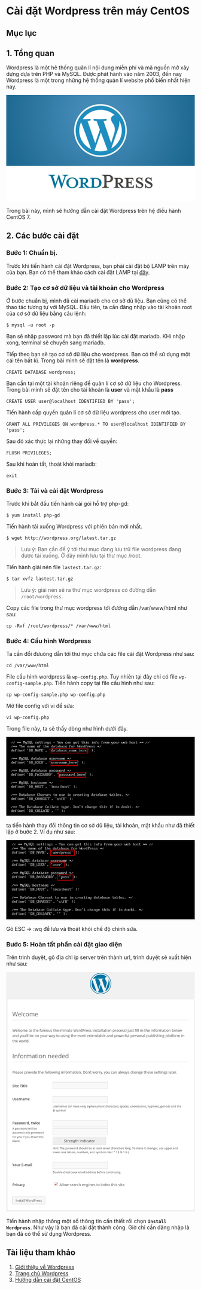 Cài đặt Wordpress trên máy CentOS
===
## Mục lục
## 1. Tổng quan

Wordpress là một hê thống quản lí nội dung miễn phí và mã nguồn mở xây dựng dựa trên PHP và MySQL. Được phát hành vào năm 2003, đến nay Wordpress là một trong những hệ thống quản lí website phổ biến nhất hiện nay.

![image](../images/wordpress01.jpg)

Trong bài này, mình sẽ hướng dẫn cài đặt Wordpress trên hệ điều hành CentOS 7.

## 2. Các bước cài đặt
### Bước 1: Chuẩn bị.
Trước khi tiến hành cài đặt Wordpress, bạn phải cài đặt bộ LAMP trên máy của bạn. Bạn có thể tham khảo cách cài đặt LAMP tại [đây](install_lamp.md).

### Bước 2: Tạo cơ sở dữ liệu và tài khoản cho Wordpress

Ở bước chuẩn bị, mình đã cài mariadb cho cơ sở dũ liệu. Bạn cũng có thể thao tác tương tự với MySQL. Đầu tiên, ta cần đăng nhập vào tài khoản root của cơ sở dữ liệu bằng câu lệnh:

```
$ mysql -u root -p
```

Bạn sẽ nhập password mà bạn đã thiết lập lúc cài đặt mariadb. KHi nhập xong, terminal sẽ chuyển sang mariadb.

Tiếp theo bạn sẽ tạo cơ sở dữ liệu cho wordpress. Bạn có thể sử dụng một cái tên bất kì. Trong bài mình sẽ đặt tên là **wordpress**.
```
CREATE DATABASE wordpress;
```

Bạn cần tại một tài khoản riêng để quản lí cơ sở dữ liệu cho Wordpress. Trong bài mình sẽ đặt tên cho tài khoản là **user** và mật khẩu là **pass**

```
CREATE USER user@localhost IDENTIFIED BY 'pass';
```

Tiến hành cấp quyền quản lí cơ sở dữ liệu wordpress cho user mới tạo.

```
GRANT ALL PRIVILEGES ON wordpress.* TO user@localhost IDENTIFIED BY 'pass';
```

Sau đó xác thực lại những thay đổi về quyền:
```
FLUSH PRIVILEGES;
```

Sau khi hoàn tất, thoát khỏi mariadb:
```
exit
```

### Bước 3: Tải và cài đặt Wordpress

Trước khi bắt đầu tiến hành cài gói hỗ trợ php-gd:
```
$ yum install php-gd
```

Tiến hành tải xuống Wordpress với phiên bản mới nhất.
```
$ wget http://wordpress.org/latest.tar.gz
```
> Lưu ý: Bạn cần để ý tới thư mục đang lưu trữ file wordpress đang được tải xuống. Ở đây mình lưu tại thư mục /root.

Tiến hành giải nén file `lastest.tar.gz`:
```
$ tar xvfz lastest.tar.gz
```
> Lưu ý: giải nén sẽ ra thư mục wordpress có đường dẫn `/root/wordpress`.

Copy các file trong thư mục wordpress tới đường dẫn /var/www/html như sau:
```
cp -Rvf /root/wordpress/* /var/www/html
```
### Bước 4: Cấu hình Wordpress
Ta cần đổi đưuòng dẫn tới thư mục chứa các file cài đặt Wordpress như sau:
```
cd /var/www/html
```
File cấu hình wordpress là `wp-config.php`. Tuy nhiên tại đây chỉ có file `wp-config-sample.php`. Tiến hành copy tại file cấu hình như sau:
```
cp wp-config-sample.php wp-config.php
```

Mở file config với vi để sửa:
```
vi wp-config.php
```

Trong file này, ta sẽ thấy dòng như hình dưới đây.

![image](../images/wordpress02.png)

ta tiến hành thay đổi thông tin cơ sở dũ liệu, tài khoản, mật khẩu như đã thiết lập ở bước 2. Ví dụ như sau:

![image](../images/wordpress03.png)

Gõ ESC -> :wq để lưu và thoát khỏi chế độ chỉnh sửa.

###  Bước 5: Hoàn tất phần cài đặt giao diện

Trên trình duyệt, gõ địa chỉ ip server trên thành url, trình duyệt sẽ xuất hiện như sau:

![image](../images/wordpress04.png)

Tiến hành nhập thông một số thông tin cần thiết rồi chọn **`Install Wordpress`**. Như vậy là bạn đã cài đặt thành công. Giờ chỉ cần đăng nhập là bạn đã có thể sử dụng Wordpress.

## Tài liệu tham khảo
1. [Giới thiệu về Wordpress](https://en.wikipedia.org/wiki/WordPress)
2. [Trang chủ Wordpress](https://wordpress.com/)
3. [Hướng dẫn cài đặt CentOS](https://www.digitalocean.com/community/tutorials/how-to-install-wordpress-on-centos-7)